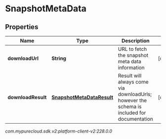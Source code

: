 # SnapshotMetaData


## Properties

| Name | Type | Description | Notes |
| ------------ | ------------- | ------------- | ------------- |
| **downloadUrl** | **String** | URL to fetch the snapshot meta data information |  [optional] |
| **downloadResult** | [**SnapshotMetaDataResult**](SnapshotMetaDataResult) | Result will always come via downloadUrls; however the schema is included for documentation |  [optional] |




_com.mypurecloud.sdk.v2:platform-client-v2:228.0.0_
